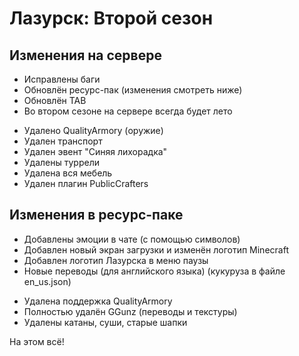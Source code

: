 <h1>Лазурск: Второй сезон</h1>

<h2>Изменения на сервере</h2>

+ Исправлены баги
+ Обновлён ресурс-пак (изменения смотреть ниже)
+ Обновлён TAB
+ Во втором сезоне на сервере всегда будет лето

- Удалено QualityArmory (оружие)
- Удален транспорт
- Удален эвент "Синяя лихорадка"
- Удалены туррели
- Удалена вся мебель
- Удален плагин PublicCrafters

<h2>Изменения в ресурс-паке</h2>

+ Добавлены эмоции в чате (с помощью символов)
+ Добавлен новый экран загрузки и изменён логотип Minecraft
+ Добавлен логотип Лазурска в меню паузы
+ Новые переводы (для английского языка) (кукуруза в файле en_us.json)

- Удалена поддержка QualityArmory
- Полностью удалён GGunz (переводы и текстуры)
- Удалены катаны, суши, старые шапки

На этом всё!
